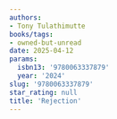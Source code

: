 ```yaml
---
authors:
- Tony Tulathimutte
books/tags:
- owned-but-unread
date: 2025-04-12
params:
  isbn13: '9780063337879'
  year: '2024'
slug: '9780063337879'
star_rating: null
title: 'Rejection'
---
```



<!--more-->